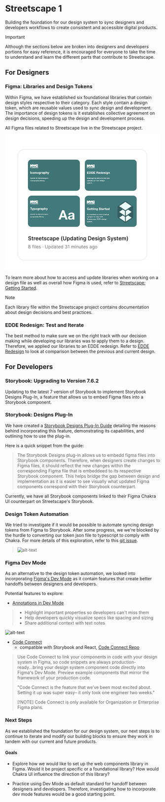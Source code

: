 # Streetscape 1

Building the foundation for our design system to sync designers and developers workflows to create consistent and accessible digital products.

> [!IMPORTANT]
> Although the sections below are broken into designers and developers portions for easy reference, it is encouraged for everyone to take the time to understand and learn the different parts that contribute to Streetscape.

## For Designers

### Figma: Libraries and Design Tokens

Within Figma, we have established six foundational libraries that contain design styles respective to their category. Each style contain a design token, which are reusable values used to sync design and development. The importance of design tokens is it establishes collective agreement on design decisions, speeding up the design and development process.

All Figma files related to Streetscape live in the Streetscape project.

![alt-text](https://github.com/NYCPlanning/design/blob/streetscape-v1/assets/streetscape-v1/streescape%20figma%20project.png)

To learn more about how to access and update libraries when working on a design file as well as overall how Figma is used, refer to [Streetscape: Getting Started](https://www.figma.com/design/mfEZjCGYOX49VKyptVDLG6/Streetscape%3A-Getting-Started?node-id=0-1&t=cP49FaXFBwrFe1i0-1).

> [!NOTE]
> Each library file within the Streetscape project contains documentation about design decisions and best practices.

### EDDE Redesign: Test and Iterate

The best method to make sure we on the right track with our decision making while developing our libraries was to apply them to a design. Therefore, we applied our libraries to an EDDE redesign. Refer to [EDDE Redesign](https://www.figma.com/design/d9FEjwAyl6Mb4Sep9tPdNt/EDDE-Redesign?node-id=6-108&t=ZUED3d3k3Qltot4j-1) to look at comparison between the previous and current design.

## For Developers

### Storybook: Upgrading to Version 7.6.2

Updating to the latest 7 version of Storybook to implement Storybook Designs Plug-In, a feature that allows us to embed Figma files into a Storybook component.

### Storybook: Designs Plug-In

We have created a [Storybook Designs Plug-In Guide](https://github.com/NYCPlanning/design/blob/main/storybook-designs-plugin-guide.md) detailing the reasons behind incorporating this feature, demonstrating its capabilities, and outlining how to use the plug-in.

Here is a quick snippet from the guide:

> The Storybook Designs plug-in allows us to embedd figma files into Storybook components. Therefore, when designers create changes to Figma files, it should reflect the new changes within the corresponding Figma file that is embeddeed to its respective Storybook component. This helps bridge the gap between design and implementation as it is easier to see visually what updated Figma components correspond with their Storybook counterpart.

Currently, we have all Storybook components linked to their Figma Chakra UI counterpart on Streetscape's Storybook.

### Design Token Automation

We tried to investigate if it would be possible to automate syncing design tokens from Figma to Storybook. After some progress, we we're blocked by the hurdle to converting our token json file to typescript to comply with Chakra. For more details of this exploration, refer to this [git issue](https://github.com/NYCPlanning/design/issues/34).

> ![alt-text]()

### Figma Dev Mode

As an alternative to the design token automation, we looked into incorporating [Figma's Dev Mode](https://www.figma.com/dev-mode/) as it contain features that create better handoffs between designers and developers.

Potential features to explore:

- [Annotations in Dev Mode](https://help.figma.com/hc/en-us/articles/20774752502935-Add-measurements-and-annotate-designs-in-Dev-Mode)

> - Highlight important properties so developers can't miss them
> - Help developers quickly visualize specs like spacing and sizing
> - Share additional context with text notes

![alt-text]()

- [Code Connect](https://help.figma.com/hc/en-us/articles/23920389749655-Code-Connect)
  - compatible with Storybook and React, [Code Connect Repo](https://github.com/figma/code-connect)

> Use Code Connect to link your components in code with your design system in Figma, so code snippets are always production-ready...bring your design system component code directly into Figma's Dev Mode. Preview example components that mirror the framework of your production code.
>
> "Code Connect is the feature that we’ve been most excited about. Setting it up was super easy– it only took one engineer two weeks."
>
> [!NOTE]
> Code Connect is only available for Organization or Enterprise Figma plans.

### Next Steps

As we established the foundation for our design system, our next steps is to continue to iterate and modify our building blocks to ensure they work in tandem with our current and future products.

#### Goals

- Explore how we would like to set up the web components library in Figma. Would it be project specific or a foundational library? How would Chakra UI influence the direction of this library?

- Practice using Dev Mode as default standard for handoff between designers and developers. Therefore, investigating how to incorporate dev mode features would be a good starting point.
